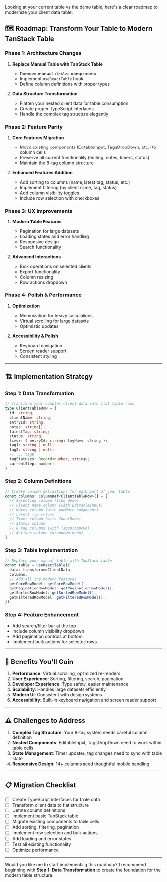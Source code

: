 Looking at your current table vs the demo table, here's a clear roadmap to modernize your client data table:

## **🗺️ Roadmap: Transform Your Table to Modern TanStack Table**

### **Phase 1: Architecture Changes**
1. **Replace Manual Table with TanStack Table**
   - Remove manual `<Table>` components
   - Implement `useReactTable` hook
   - Define column definitions with proper types

2. **Data Structure Transformation**
   - Flatten your nested client data for table consumption
   - Create proper TypeScript interfaces
   - Handle the complex tag structure elegantly

### **Phase 2: Feature Parity**
1. **Core Features Migration**
   - Move existing components (EditableInput, TagsDropDown, etc.) to column cells
   - Preserve all current functionality (editing, notes, timers, status)
   - Maintain the 8-tag column structure

2. **Enhanced Features Addition**
   - Add sorting to columns (name, latest tag, status, etc.)
   - Implement filtering (by client name, tag, status)
   - Add column visibility toggles
   - Include row selection with checkboxes

### **Phase 3: UX Improvements**
1. **Modern Table Features**
   - Pagination for large datasets
   - Loading states and error handling
   - Responsive design
   - Search functionality

2. **Advanced Interactions**
   - Bulk operations on selected clients
   - Export functionality
   - Column resizing
   - Row actions dropdown

### **Phase 4: Polish & Performance**
1. **Optimization**
   - Memoization for heavy calculations
   - Virtual scrolling for large datasets
   - Optimistic updates

2. **Accessibility & Polish**
   - Keyboard navigation
   - Screen reader support
   - Consistent styling

---

## **🏗️ Implementation Strategy**

### **Step 1: Data Transformation**
```typescript
// Transform your complex client data into flat table rows
type ClientTableRow = {
  id: string;
  clientName: string;
  entryId: string;
  notes: string[];
  latestTag: string;
  status: string;
  timer: { entryId: string; tagName: string };
  tag1: string | null;
  tag2: string | null;
  // ... tag8
  tagStatuses: Record<number, string>;
  currentStep: number;
}
```

### **Step 2: Column Definitions**
```typescript
// Create column definitions for each part of your table
const columns: ColumnDef<ClientTableRow>[] = [
  // Selection column (like demo)
  // Client name column (with EditableInput)
  // Notes column (with AddNote component)
  // Latest tag column
  // Timer column (with CountDown)
  // Status column
  // 8 tag columns (with TagsDropDown)
  // Actions column (dropdown menu)
]
```

### **Step 3: Table Implementation**
```typescript
// Replace your manual table with TanStack table
const table = useReactTable({
  data: transformedClientData,
  columns,
  // Add all the modern features
  getCoreRowModel: getCoreRowModel(),
  getPaginationRowModel: getPaginationRowModel(),
  getSortedRowModel: getSortedRowModel(),
  getFilteredRowModel: getFilteredRowModel(),
})
```

### **Step 4: Feature Enhancement**
- Add search/filter bar at the top
- Include column visibility dropdown
- Add pagination controls at bottom
- Implement bulk actions for selected rows

---

## **🎯 Benefits You'll Gain**

1. **Performance**: Virtual scrolling, optimized re-renders
2. **User Experience**: Sorting, filtering, search, pagination
3. **Developer Experience**: Type safety, easier maintenance
4. **Scalability**: Handles large datasets efficiently
5. **Modern UI**: Consistent with design systems
6. **Accessibility**: Built-in keyboard navigation and screen reader support

---

## **⚠️ Challenges to Address**

1. **Complex Tag Structure**: Your 8-tag system needs careful column definition
2. **Nested Components**: EditableInput, TagsDropDown need to work within table cells
3. **State Management**: Timer updates, tag changes need to sync with table state
4. **Responsive Design**: 14+ columns need thoughtful mobile handling

---

## **📋 Migration Checklist**

- [ ] Create TypeScript interfaces for table data
- [ ] Transform client data to flat structure
- [ ] Define column definitions
- [ ] Implement basic TanStack table
- [ ] Migrate existing components to table cells
- [ ] Add sorting, filtering, pagination
- [ ] Implement row selection and bulk actions
- [ ] Add loading and error states
- [ ] Test all existing functionality
- [ ] Optimize performance

---

Would you like me to start implementing this roadmap? I recommend beginning with **Step 1: Data Transformation** to create the foundation for the modern table structure.